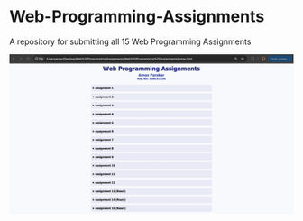 # Web-Programming-Assignments
A repository for submitting all 15 Web Programming Assignments

![Screenshot](./scr1.png)

